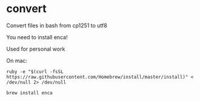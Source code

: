 # convert
Convert files in bash from cp1251 to utf8

You need to install enca!

Used for personal work

On mac:

  `ruby -e "$(curl -fsSL https://raw.githubusercontent.com/Homebrew/install/master/install)" < /dev/null 2> /dev/null`
  
  `brew install enca`
